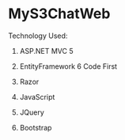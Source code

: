 # MyS3ChatWeb

Technology Used:

1) ASP.NET MVC 5

2) EntityFramework 6 Code First

3) Razor

4) JavaScript

5) JQuery

6) Bootstrap
